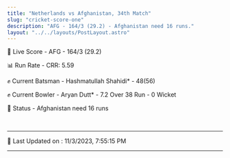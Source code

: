 ```yaml
---
title: "Netherlands vs Afghanistan, 34th Match"
slug: "cricket-score-one"
description: "AFG - 164/3 (29.2) - Afghanistan need 16 runs."
layout: "../../layouts/PostLayout.astro"
---
```


🔴 Live Score - AFG - 164/3 (29.2)  

📊 Run Rate - CRR: 5.59  

✊ Current Batsman - Hashmatullah Shahidi* - 48(56)  

✊ Current Bowler - Aryan Dutt* - 7.2 Over 38 Run - 0 Wicket  

📑 Status - Afghanistan need 16 runs

<br />

***

📝 Last Updated on : 11/3/2023, 7:55:15 PM

***

